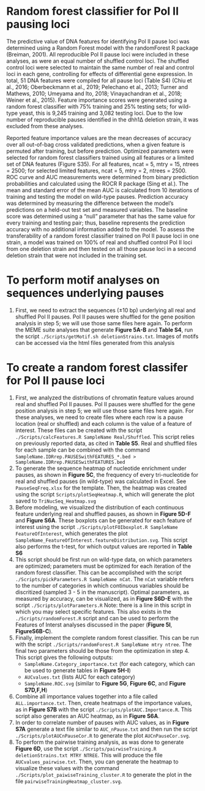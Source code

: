 # Random forest classifier for Pol II pausing loci
The predictive value of DNA features for identifying Pol II pause loci was determined using a Random Forest model with the randomForest R package (Breiman, 2001). All reproducible Pol II pause loci were included in these analyses, as were an equal number of shuffled control loci. The shuffled control loci were selected to maintain the same number of real and control loci in each gene, controlling for effects of differential gene expression. In total, 51 DNA features were compiled for all pause loci (Table S4) (Chiu et al., 2016; Oberbeckmann et al., 2019; Pelechano et al., 2013; Turner and Mathews, 2010; Umeyama and Ito, 2018; Vinayachandran et al., 2018; Weiner et al., 2015). Feature importance scores were generated using a random forest classifier with 75% training and 25% testing sets; for wild-type yeast, this is 9,245 training and 3,082 testing loci. Due to the low number of reproducible pauses identified in the dhh1∆ deletion strain, it was excluded from these analyses.

Reported feature importance values are the mean decreases of accuracy over all out-of-bag cross validated predictions, when a given feature is permuted after training, but before prediction. Optimized parameters were selected for random forest classifiers trained using all features or a limited set of DNA features (Figure S35). For all features, ncat = 5, mtry =  15, ntrees = 2500; for selected limited features,  ncat = 5, mtry = 2, ntrees = 2500. ROC curve and AUC measurements were determined from binary prediction probabilities and calculated using the ROCR R package (Sing et al.). The mean and standard error of the mean AUC is calculated from 10 iterations of training and testing the model on wild-type pauses. Prediction accuracy was determined by measuring the difference between the model’s predictions on a held-out test set and measured variables. The baseline score was determined using a “null” parameter that has the same value for every training and testing pair; thus, baseline represents the prediction accuracy with no additional information added to the model. To assess the transferability of a random forest classifier trained on Pol II pause loci in one strain, a model was trained on 100% of real and shuffled control Pol II loci from one deletion strain and then tested on all those pause loci in a second deletion strain that were not included in the training set.

# To perform motif analyses on sequences underlying pauses
1. First, we need to extract the sequences (±10 bp) underlying all real and shuffled Pol II pauses. Pol II pauses were shuffled for the gene position analysis in step 5; we will use those same files here again. To perform the MEME suite analyses that generate **Figure 5A-B** and **Table S4**, run the script `./Scripts/getMotif.sh deletionStrains.txt`. Images of motifs can be accessed via the html files generated from this analysis

# To create a random forest classifer for Pol II pause loci
1. First, we analyzed the distributions of chromatin feature values around real and shuffled Pol II pauses. Pol II pauses were shuffled for the gene position analysis in step 5; we will use those same files here again. For these analyses, we need to create files where each row is a pause location (real or shuffled) and each column is the value of a feature of interest. These files can be created with the script `./Scripts/calcFeatures.R SampleName Real/Shuffled`. This script relies on previously reported data, as cited in **Table S5**. Real and shuffled files for each sample can be combined with the command `SampleName.IDRrep.PAUSESwithFEATURES_*.bed > SampleName.IDRrep.PAUSESwithFEATURES.bed`
2. To generate the sequence heatmap of nucleotide enrichment under pauses, as shown in **Figure 5C**, the frequency of every tri-nucleotide for real and shuffled pauses (in wild-type) was calculated in Excel. See `PauseSeqFreq.xlsx` for the template. Then, the heatmap was created using the script `Scripts/plotSeqHeatmap.R`, which will generate the plot saved to `TriNucSeq_Heatmap.svg`
3. Before modeling, we visualized the distribution of each continuous feature underlying real and shuffled pauses, as shown in **Figure 5D-F** and **Figure S6A**. These boxplots can be generated for each feature of interest using the script `./Scripts/plotFOIboxplot.R SampleName FeatureOfInterest`, which generates the plot `SampleName_FeatureOfInterest.featureDistribution.svg`. This script also performs the t-test, for which output values are reported in **Table S6**
4. This script should be first run on wild-type data, on which parameters are optimized; parameters must be optimized for each iteration of the random forest classifier. This can be accomplished with the script `./Scripts/pickParameters.R SampleName nCat`. The `nCat` variable refers to the number of categories in which continuous variables should be discritized (sampled 3 - 5 in the manuscript). Optimal parameters, as measured by accuracy, can be visualized, as in **Figure S6D-E** with the script `./Scripts/plotParameters.R`
Note: there is a line in this script in which you may select specific features. This also exists in the `./Scripts/randomForest.R` script and can be used to perform the Features of Interst analyses discussed in the paper (**Figure 5I**, **FigureS6B-C**). 
5. Finally, implement the complete random forest classifier. This can be run with the script `./Scripts/randomForest.R SampleName mtry ntree`. The final two parameters should be those from the optimization in step 4. This script gives the following outputs:
   - `SampleName.Category_importance.txt` (for each category, which can be used to generate tables in **Figure 5H-I**)
   - `AUCvalues.txt` (lists AUC for each category)
   - `SampleName.ROC.svg` (similar to **Figure 5G**, **Figure 6C**, and **Figure S7D,F,H**)
6. Combine all importance values together into a file called `ALL.importance.txt`. Then, create heatmaps of the importance values, as in **Figure S7B** with the script `./Scripts/plotAUC.Importance.R`. This script also generates an AUC heatmap, as in **Figure S6A**. 
7. In order to correlate number of pauses with AUC values, as in **Figure S7A** generate a text file similar to `AUC_nPause.txt` and then run the script `./Scripts/plotAUCnPauseCor.R` to generate the plot  `AUCnPauseCor.svg`.
8. To perform the pairwise training analysis, as was done to generate **Figure 6D**, use the script `./Scripts/pairwiseTraining.R deletionStrains.txt MTRY NTREE`. This will produce the file `AUCvalues_pairwise.txt`. Then, you can generate the heatmap to visualize these values with the command `./Scripts/plot_paiwiseTraining_cluster.R` to generate the plot in the file `pairwiseTrainingHeatmap_cluster.svg`.
